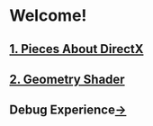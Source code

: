 # Welcome!

## [1. Pieces About DirectX](./PiecesAboutDirectX)

## [2. Geometry Shader](./GeometryShader.md)

## Debug Experience[->](.DebugProcess/index.md)